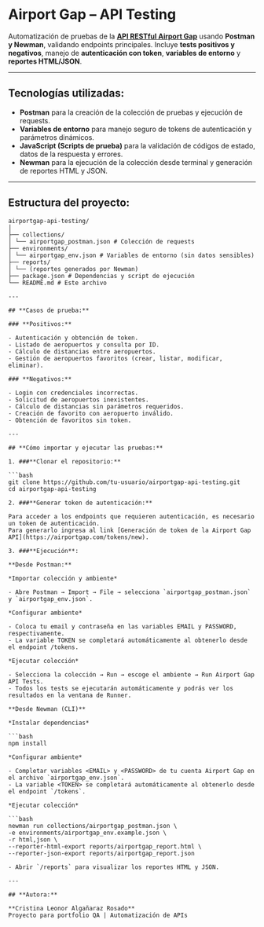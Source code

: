# **Airport Gap – API Testing**

Automatización de pruebas de la **[API RESTful Airport Gap](https://airportgap.com/)** usando **Postman y Newman**, validando endpoints principales. Incluye **tests positivos y negativos**, manejo de **autenticación con token**, **variables de entorno** y **reportes HTML/JSON**.

---

## **Tecnologías utilizadas:**

- **Postman** para la creación de la colección de pruebas y ejecución de requests.
- **Variables de entorno** para manejo seguro de tokens de autenticación y parámetros dinámicos.
- **JavaScript (Scripts de prueba)** para la validación de códigos de estado, datos de la respuesta y errores.
- **Newman** para la ejecución de la colección desde terminal y generación de reportes HTML y JSON.

---

## **Estructura del proyecto:**

```plaintext
airportgap-api-testing/
│
├── collections/
│ └── airportgap_postman.json # Colección de requests
├── environments/
│ └── airportgap_env.json # Variables de entorno (sin datos sensibles)
├── reports/
│ └── (reportes generados por Newman)
├── package.json # Dependencias y script de ejecución
└── README.md # Este archivo

---

## **Casos de prueba:**

### **Positivos:**

- Autenticación y obtención de token.
- Listado de aeropuertos y consulta por ID.
- Cálculo de distancias entre aeropuertos.
- Gestión de aeropuertos favoritos (crear, listar, modificar, eliminar).

### **Negativos:**

- Login con credenciales incorrectas.
- Solicitud de aeropuertos inexistentes.
- Cálculo de distancias sin parámetros requeridos.
- Creación de favorito con aeropuerto inválido.
- Obtención de favoritos sin token.

---

## **Cómo importar y ejecutar las pruebas:**

1. ###**Clonar el repositorio:**

```bash
git clone https://github.com/tu-usuario/airportgap-api-testing.git
cd airportgap-api-testing

2. ###**Generar token de autenticación:**

Para acceder a los endpoints que requieren autenticación, es necesario un token de autenticación. 
Para generarlo ingresa al link [Generación de token de la Airport Gap API](https://airportgap.com/tokens/new).

3. ###**Ejecución**: 

**Desde Postman:**

*Importar colección y ambiente*

- Abre Postman → Import → File → selecciona `airportgap_postman.json` y `airportgap_env.json`.  

*Configurar ambiente* 

- Coloca tu email y contraseña en las variables EMAIL y PASSWORD, respectivamente.
- La variable TOKEN se completará automáticamente al obtenerlo desde el endpoint /tokens.

*Ejecutar colección*  

- Selecciona la colección → Run → escoge el ambiente → Run Airport Gap API Tests. 
- Todos los tests se ejecutarán automáticamente y podrás ver los resultados en la ventana de Runner.  

**Desde Newman (CLI)**  

*Instalar dependencias*

```bash
npm install

*Configurar ambiente*

- Completar variables <EMAIL> y <PASSWORD> de tu cuenta Airport Gap en el archivo `airportgap_env.json`.
- La variable <TOKEN> se completará automáticamente al obtenerlo desde el endpoint `/tokens`.

*Ejecutar colección*

```bash
newman run collections/airportgap_postman.json \
-e environments/airportgap_env.example.json \
-r html,json \
--reporter-html-export reports/airportgap_report.html \
--reporter-json-export reports/airportgap_report.json

- Abrir `/reports` para visualizar los reportes HTML y JSON.

---

## **Autora:**

**Cristina Leonor Algañaraz Rosado**
Proyecto para portfolio QA | Automatización de APIs